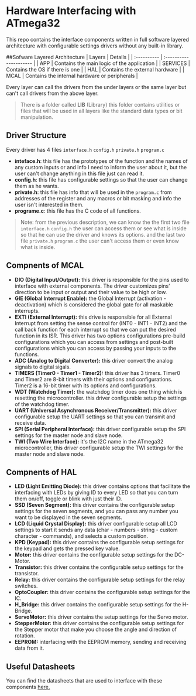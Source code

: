# Hardware Interfacing with ATmega32
This repo contains the interface components written in full software layered architecture with configurable settings drivers without any built-in library.

##Sofware Layered Architecture
| Layers | Details |
| :---------- | :--------------------- |
| APP | Contains the main logic of the application |
| SERVICES | Contains the OS if there is one |
| HAL | Contains the external hardware |
| MCAL | Contains the internal hardware or peripherals |

Every layer can call the drivers from the under layers or the same layer but can't call drivers from the above layer.
> There is a folder called **LIB** (Library) this folder contains utilities or files that will be used in all layers like the standard data types or bit manipulation.

## Driver Structure
Every driver has 4 files `interface.h` `config.h` `private.h` `program.c`

* **inteface.h**: this file has the prototypes of the function and the names of any custom inputs or and info I need to inform the user about it, but the user can't change anything in this file just can read it.
* **config.h**: this file has configurable settings so that the user can change them as he wants.
* **private.h**: this file has info that will be used in the `program.c` from addresses of the register and any macros or bit masking and info the user isn't interested in them.
* **programe.c**: this file has the C code of all functions.
> Note: from the previous description, we can know the the first two file `interface.h` `config.h` the user can access them or see what is inside so that he can use the driver and knows its options. and the last two file `private.h` `program.c` the user can't access them or even know what is inside.

## Compnents of MCAL
* **DIO (Digital Input/Output):** this driver is responsible for the pins used to interface with external components. The driver customizes pins' direction to be input or output and their value to be high or low.
* **GIE (Global Interrupt Enable):** the Global Interrupt (activation - deactivation) which is considered the global gate for all maskable interrupts.
* **EXTI (External Interrupt):** this drive is responsible for all External Interrupt from setting the sense control for (INT0 - INT1 - INT2) and the call back function for each interrupt so that we can put the desired function in its ISR. This driver has two options configurations pre-build configurations which you can access from settings and post-built configurations which you can access by passing your inputs to the functions.
* **ADC (Analog to Digital Converter):** this driver convert the analog signals to digital sigals.
* **TIMERS (Timer0 - Timer1 - Timer2):** this driver has 3 timers. Timer0 and Timer2 are 8-bit timers with their options and configurations. Timer2 is a 16-bit timer with its options and configurations.
* **WDT (Watchdog Timer):** the watchdog timer does one thing which is resetting the microcontroller. this driver configurable setup the settings of the watchdog timer.
* **UART (Universal Asynchronous Receiver/Transmitter):** this driver configurable setup the UART settings so that you can transmit and receive data.
* **SPI (Serial Peripheral Interface):** this driver configurable setup the SPI settings for the master node and slave node.
* **TWI (Two Wire Interface):** it's the I2C name in the ATmega32 microcontroller, this driver configurable setup the TWI settings for the master node and slave node.

## Compnents of HAL
* **LED (Light Emitting Diode):** this driver contains options that facilitate the interfacing with LEDs by giving ID to every LED so that you can turn them on/off, toggle or blink with just their ID.
* **SSD (Seven Segment):** this driver contains the configurable setup settings for the seven segments, and you can pass any number you want to be displayed in the seven segments.
* **LCD (Liquid Crystal Display):** this driver configurable setup all LCD settings to start it sends any data (char - numbers - string - custom character - commands), and selects a custom position.
* **KPD (Keypad):** this driver contains the configurable setup settings for the keypad and gets the pressed key value.
* **Motor:** this driver contains the configurable setup settings for the DC-Motor.
* **Transistor:** this driver contains the configurable setup settings for the transistor.
* **Relay:** this driver contains the configurable setup settings for the relay switches.
* **OptoCoupler:** this driver contains the configurable setup settings for the IC.
* **H_Bridge:** this driver contains the configurable setup settings for the H-Bridge.
* **ServoMotor:** this driver contains the setup settings for the Servo motor.
* **StepperMotor:** this driver contains the configurable setup settings for the Stepper motor that make you choose the angle and direction of rotation.
* **EEPROM:** interfacing with the EEPROM memory, sending and receiving data from it.

## Useful Datasheets
You can find the datasheets that are used to interface with these components [here.](https://drive.google.com/drive/folders/1FAyY9HWqLeRpX-BFYk_BMwRp1JY0xJO1?usp=sharing)
